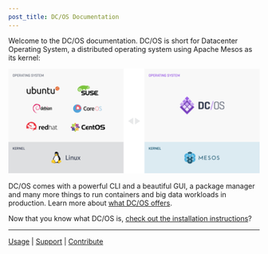 ```yaml
---
post_title: DC/OS Documentation
---
```


Welcome to the DC/OS documentation. DC/OS is short for Datacenter Operating System, a distributed operating system using Apache Mesos as its kernel:

![Local vs Distributed OS](img/comparison.png)

DC/OS comes with a powerful CLI and a beautiful GUI, a package manager and many more things to run containers and big data workloads in production. Learn more about [what DC/OS offers](/docs/1.7/overview/what-is-dcos/).

Now that you know what DC/OS is, [check out the installation instructions](/docs/1.7/administration/installing/)?

---

[Usage](/docs/1.7/usage/) | [Support](/docs/1.7/support/) | [Contribute](https://dcos.io/contribute)

